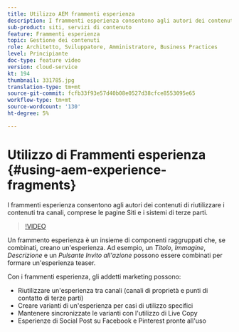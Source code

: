 ```yaml
---
title: Utilizzo AEM frammenti esperienza
description: I frammenti esperienza consentono agli autori dei contenuti di riutilizzare i contenuti tra canali, comprese le pagine Siti e i sistemi di terze parti.
sub-product: siti, servizi di contenuto
feature: Frammenti esperienza
topic: Gestione dei contenuti
role: Architetto, Sviluppatore, Amministratore, Business Practices
level: Principiante
doc-type: feature video
version: cloud-service
kt: 194
thumbnail: 331785.jpg
translation-type: tm+mt
source-git-commit: fcfb33f93e57d40b08e0527d38cfce8553095e65
workflow-type: tm+mt
source-wordcount: '130'
ht-degree: 5%

---
```



# Utilizzo di Frammenti esperienza {#using-aem-experience-fragments}

I frammenti esperienza consentono agli autori dei contenuti di riutilizzare i contenuti tra canali, comprese le pagine Siti e i sistemi di terze parti.

>[!VIDEO](https://video.tv.adobe.com/v/331785/?quality=12&learn=on)

Un frammento esperienza è un insieme di componenti raggruppati che, se combinati, creano un&#39;esperienza. Ad esempio, un *Titolo*, *Immagine*, *Descrizione* e un *Pulsante Invito all&#39;azione* possono essere combinati per formare un&#39;esperienza teaser.

Con i frammenti esperienza, gli addetti marketing possono:

* Riutilizzare un&#39;esperienza tra canali (canali di proprietà e punti di contatto di terze parti)
* Creare varianti di un&#39;esperienza per casi di utilizzo specifici
* Mantenere sincronizzate le varianti con l&#39;utilizzo di Live Copy
* Esperienze di Social Post su Facebook e Pinterest pronte all&#39;uso
